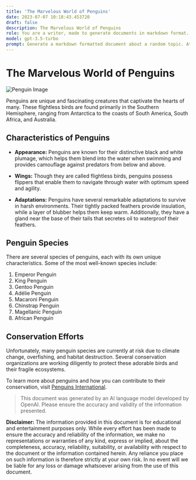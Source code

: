 ```yaml
---
title: 'The Marvelous World of Penguins'
date: 2023-07-07 10:18:43.453720
draft: false
description: The Marvelous World of Penguins
role: You are a writer, made to generate documents in markdown format. It is very important that all of the documents you generate are in valid markdown format.
model: gpt-3.5-turbo
prompt: Generate a markdown formatted document about a random topic. At the bottom, include a disclaimer explaining that the document was generated by you. The first line of the document should be the title. Make sure that the entire document is in proper markdown format, using a mix of various tags to make the document visually appealing.
---
```


# The Marvelous World of Penguins

![Penguin Image](https://example.com/penguins.jpg)

Penguins are unique and fascinating creatures that captivate the hearts of many. These flightless birds are found primarily in the Southern Hemisphere, ranging from Antarctica to the coasts of South America, South Africa, and Australia.

## Characteristics of Penguins

- **Appearance:** Penguins are known for their distinctive black and white plumage, which helps them blend into the water when swimming and provides camouflage against predators from below and above.

- **Wings:** Though they are called flightless birds, penguins possess flippers that enable them to navigate through water with optimum speed and agility.

- **Adaptations:** Penguins have several remarkable adaptations to survive in harsh environments. Their tightly packed feathers provide insulation, while a layer of blubber helps them keep warm. Additionally, they have a gland near the base of their tails that secretes oil to waterproof their feathers.

## Penguin Species

There are several species of penguins, each with its own unique characteristics. Some of the most well-known species include:

1. Emperor Penguin
2. King Penguin
3. Gentoo Penguin
4. Adélie Penguin
5. Macaroni Penguin
6. Chinstrap Penguin
7. Magellanic Penguin
8. African Penguin

## Conservation Efforts

Unfortunately, many penguin species are currently at risk due to climate change, overfishing, and habitat destruction. Several conservation organizations are working diligently to protect these adorable birds and their fragile ecosystems.

To learn more about penguins and how you can contribute to their conservation, visit [Penguins International](https://www.penguinsinternational.org).

> This document was generated by an AI language model developed by OpenAI. Please ensure the accuracy and validity of the information presented.

**Disclaimer:**
The information provided in this document is for educational and entertainment purposes only. While every effort has been made to ensure the accuracy and reliability of the information, we make no representations or warranties of any kind, express or implied, about the completeness, accuracy, reliability, suitability, or availability with respect to the document or the information contained herein. Any reliance you place on such information is therefore strictly at your own risk. In no event will we be liable for any loss or damage whatsoever arising from the use of this document.